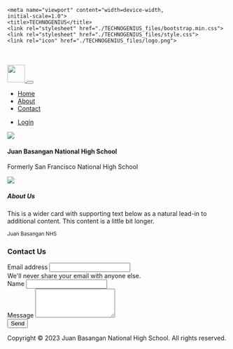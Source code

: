 
<!-- saved from url=(0040)http://localhost/school-system/index.php -->
<html lang="en"><head><meta http-equiv="Content-Type" content="text/html; charset=UTF-8">
	
	<meta name="viewport" content="width=device-width,
	initial-scale=1.0">
	<title>TECHNOGENIUS</title>
	<link rel="stylesheet" href="./TECHNOGENIUS_files/bootstrap.min.css">
	<link rel="stylesheet" href="./TECHNOGENIUS_files/style.css">
	<link rel="icon" href="./TECHNOGENIUS_files/logo.png">
</head>
<body class="body-home">
	<div class="black-fill"><br><br>
		<div class="container">
		<nav class="navbar navbar-expand-lg bg-light" id="homeNav">
		  <div class="container-fluid">
		    <a class="navbar-brand" href="http://localhost/school-system/index.php#">
		    	<img src="./TECHNOGENIUS_files/logo.png" width="40">
		    </a>
		    <button class="navbar-toggler" type="button" data-bs-toggle="collapse" data-bs-target="#navbarSupportedContent" aria-controls="navbarSupportedContent" aria-expanded="false" aria-label="Toggle navigation">
		      <span class="navbar-toggler-icon"></span>
		    </button>
		    <div class="collapse navbar-collapse" id="navbarSupportedContent">
		      <ul class="navbar-nav me-auto mb-2 mb-lg-0">
		        <li class="nav-item">
		          <a class="nav-link active" aria-current="page" href="http://localhost/school-system/index.php#">Home</a>
		        </li>
		        <li class="nav-item">
		          <a class="nav-link" href="http://localhost/school-system/index.php#about">About</a>
		        </li>
		        <li class="nav-item">
		          <a class="nav-link" href="http://localhost/school-system/index.php#contact">Contact</a>
		        </li>
		      </ul>
		      <ul class="navbar-nav me-right mb-2 mb-lg-0">
		      	<li class="nav-item">
		          <a class="nav-link" href="http://localhost/school-system/login.php">Login</a>
		        </li>
		    </ul>
		  </div>
		    </div>
		</nav>
		<section class="welcome-text d-flex justify-content-center align-items-center flex-column">
			<img src="./TECHNOGENIUS_files/logo.png">
			<h4>Juan Basangan National High School</h4>
			<p>Formerly San Francisco National High School</p>
		</section>
		<section id="about" class="d-flex justify-content-center align-items-center flex-column">
			<div class="card mb-3 card-1">
			  <div class="row g-0">
			    <div class="col-md-4">
			      <img src="./TECHNOGENIUS_files/logo.png" class="img-fluid rounded-start">
			    </div>
			    <div class="col-md-8">
			      <div class="card-body">
			        <h5 class="card-title">About Us</h5>
			        <p class="card-text">This is a wider card with supporting text below as a natural lead-in to additional content. This content is a little bit longer.</p>
			        <p class="card-text"><small class="text-body-secondary">Juan Basangan NHS</small></p>
			      </div>
			    </div>
			  </div>
			</div>
		</section>
		<section id="contact" class="d-flex justify-content-center align-items-center flex-column">
			<form>
				<h3>Contact Us</h3>
			  <div class="mb-3">
			    <label for="exampleInputEmail1" class="form-label">Email address</label>
			    <input type="email" class="form-control" id="exampleInputEmail1" aria-describedby="emailHelp" fdprocessedid="66wl49">
			    <div id="emailHelp" class="form-text">We'll never share your email with anyone else.</div>
			  </div>
			  <div class="mb-3">
			    <label class="form-label">Name</label>
			    <input type="text" class="form-control" fdprocessedid="zhaoo1">
			  </div>
			  <div class="mb-3">
			    <label class="form-label">Message</label>
			    <textarea class="form-control" rows="4"></textarea>
			  </div>
			  <button type="submit" class="btn btn-primary" fdprocessedid="7akk4k">Send</button>
			</form>
		</section>
		<div class="text-center text-light">
			Copyright © 2023 Juan Basangan National High School. All rights reserved.
		</div>
		</div>
	</div>
	<script src="./TECHNOGENIUS_files/bootstrap.bundle.min.js.download"></script>

<span id="PING_IFRAME_FORM_DETECTION" style="display: none;"></span></body></html>
